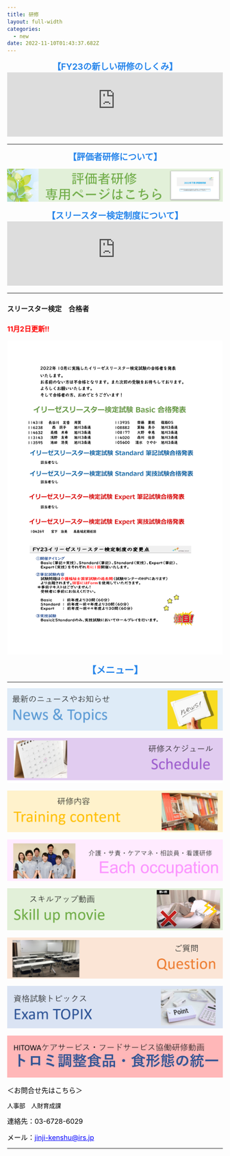 ```yaml
---
title: 研修
layout: full-width
categories:
  - new
date: 2022-11-10T01:43:37.682Z
---
```

<div class="cc-m-all-content j-module j-text" id="cc-m-all-content-12333067560" data-action="content" ng-non-bindable="">
                <div class="cc-m-text-inline-rte mce-content-body" data-name="text" id="cc-m-text-12333067560" contenteditable="true" style="position: relative;"><div id="omoi" style="text-align: center; font-size: 20px;" data-mce-style="text-align: center; font-size: 20px;"><span style="font-size: 20px;" data-mce-style="font-size: 20px;"><b style="font-size: 20px;" data-mce-style="font-size: 20px;"><span class="sp" style="color: #2886eb;" data-mce-style="color: #2886eb;">【FY23の新しい研修のしくみ</span></b><b style="font-size: 20px;" data-mce-style="font-size: 20px;"><span class="sp" style="color: #2886eb;" data-mce-style="color: #2886eb;">】</span></b></span></div></div>            </div>

<!--StartFragment-->

<div class="flex items-center justify-center" > <div class =""> <iframe src="https://www.youtube-nocookie.com/embed/p6h-rYSVX90?start=13"width="100%" frameborder="0" allowfullscreen="allowfullscreen"></iframe><br><hr></hr>

<div id="omoi" style="text-align: center; font-size: 20px;" data-mce-style="text-align: center; font-size: 20px;"><span style="font-size: 20px;" data-mce-style="font-size: 20px;"><b style="font-size: 20px;" data-mce-style="font-size: 20px;"><span class="sp" style="color: #2886eb;" data-mce-style="color: #2886eb;">【評価者研修について</span></b><b style="font-size: 20px;" data-mce-style="font-size: 20px;"><span class="sp" style="color: #2886eb;" data-mce-style="color: #2886eb;">】</span></b></span></div>

![](/images/image-7-.png)

<div id="omoi" style="text-align: center; font-size: 20px;" data-mce-style="text-align: center; font-size: 20px;"><span style="font-size: 20px;" data-mce-style="font-size: 20px;"><b style="font-size: 20px;" data-mce-style="font-size: 20px;"><span class="sp" style="color: #2886eb;" data-mce-style="color: #2886eb;">【スリースター検定制度について</span></b><b style="font-size: 20px;" data-mce-style="font-size: 20px;"><span class="sp" style="color: #2886eb;" data-mce-style="color: #2886eb;">】</span></b></span></div>

<div class="flex items-center justify-center" > <div class =""> <iframe src="https://www.youtube-nocookie.com/embed/p6h-rYSVX90?start=13"width="100%" frameborder="0" allowfullscreen="allowfullscreen"></iframe><br><hr></hr>

<div class="cc-m-all-content j-module j-text" id="cc-m-all-content-12342613360" data-action="content" ng-non-bindable="">
<div class="cc-m-all-content j-module j-text" id="cc-m-all-content-12342613360" data-action="content" ng-non-bindable="">
                <div class="cc-m-text-inline-rte mce-content-body" data-name="text" id="cc-m-text-12342613360" contenteditable="true" style="position: relative;"><h3 style="text-align: left;" data-mce-style="text-align: left;"><span style="font-size: 18px;" data-mce-style="font-size: 18px;"><span style="font-size: 16px;" data-mce-style="font-size: 16px;"><strong>スリースター検定　合格者</strong></span><span style="font-size: 16px;" data-mce-style="font-size: 16px;"><b>　</b></span></span></h3><h3 style="text-align: left;" data-mce-style="text-align: left;"><span style="font-size: 18px;" data-mce-style="font-size: 18px;"><span style="font-size: 16px;" data-mce-style="font-size: 16px;"><span style="color: #ff0000;" data-mce-style="color: #ff0000;">11月2日更新!!</span></span><br></span></h3></div>            </div>

![](/images/image-8-.png)

<div class="cc-m-all-content j-module j-text" id="cc-m-all-content-12250458860" data-action="content" ng-non-bindable="">
                <div class="cc-m-text-inline-rte mce-content-body" data-name="text" id="cc-m-text-12250458860" contenteditable="true" style="position: relative;"><div id="omoi" style="text-align: center; font-size: 22px;" data-mce-style="text-align: center; font-size: 22px;"><span style="font-size: 20px;" data-mce-style="font-size: 20px;"><b style="font-size: 22px;" data-mce-style="font-size: 22px;"><span class="sp" style="color: #2886eb;" data-mce-style="color: #2886eb;">【メニュー</span></b><b style="font-size: 22px;" data-mce-style="font-size: 22px;"><span class="sp" style="color: #2886eb;" data-mce-style="color: #2886eb;">】</span></b></span></div></div>            </div><hr></hr>

![](/images/1604279949.png)

![](/images/1604279958.png)

![](/images/1604279968.png)

![](/images/1604279977.png)

![](/images/1604279987.png)

![](/images/1607329057.png)

![](/images/1625446609.png)

![](/images/1627878274.jpg)

<div class="cc-m-all-content j-module j-text" id="cc-m-all-content-12250459760" data-action="content" ng-non-bindable="">
                <div class="cc-m-text-inline-rte mce-content-body" data-name="text" id="cc-m-text-12250459760" contenteditable="true" style="position: relative;"><p style="text-align: left;" data-mce-style="text-align: left;"><span style="color: #000000; font-size: 16px;" data-mce-style="color: #000000; font-size: 16px;">＜お問合せ先はこちら＞</span></p><p style="text-align: left;" data-mce-style="text-align: left;"><span color="#000000" style="color: #000000;" data-mce-style="color: #000000;">人事部　人財育成課</span></p><p style="text-align: left;" data-mce-style="text-align: left;"><span style="color: #000000; font-size: 16px;" data-mce-style="color: #000000; font-size: 16px;">連絡先：03-6728-6029</span></p><p style="text-align: left;" data-mce-style="text-align: left;"><span style="font-size: 16px;" data-mce-style="font-size: 16px;"><span style="color: #0000ff;" data-mce-style="color: #0000ff;"><span color="#000000" style="color: #000000;" data-mce-style="color: #000000;">メール：</span><u><span style="color: #0000ff;" data-mce-style="color: #0000ff;"><a href="mailto:jinji-kenshu@irs.jp" style="color: #0000ff;" data-mce-href="mailto:jinji-kenshu@irs.jp" data-mce-style="color: #0000ff;">jinji-kenshu@irs.jp</a></span></u></span><br></span></p></div>            <div data-display="cms-only" data-action="linkIndicator" class="cc-m-link-indicator cc-m-link-indicator-text" title="" style="left: 44px; top: 75.8999px;">	            <a href="mailto:jinji-kenshu@irs.jp" target="">	                <span></span>	            </a>	        </div></div><hr>